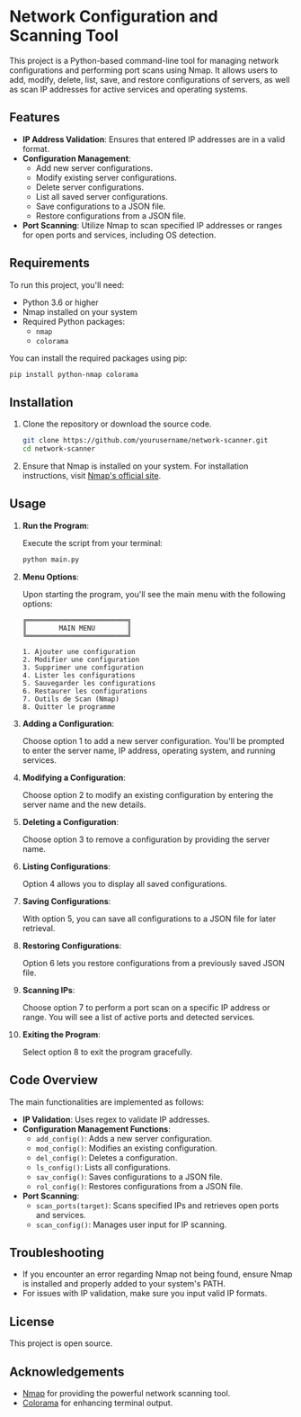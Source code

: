 # Network Configuration and Scanning Tool

This project is a Python-based command-line tool for managing network configurations and performing port scans using Nmap. It allows users to add, modify, delete, list, save, and restore configurations of servers, as well as scan IP addresses for active services and operating systems.

## Features

- **IP Address Validation**: Ensures that entered IP addresses are in a valid format.
- **Configuration Management**:
  - Add new server configurations.
  - Modify existing server configurations.
  - Delete server configurations.
  - List all saved server configurations.
  - Save configurations to a JSON file.
  - Restore configurations from a JSON file.
- **Port Scanning**: Utilize Nmap to scan specified IP addresses or ranges for open ports and services, including OS detection.

## Requirements

To run this project, you'll need:

- Python 3.6 or higher
- Nmap installed on your system
- Required Python packages:
  - `nmap`
  - `colorama`

You can install the required packages using pip:

```bash
pip install python-nmap colorama
```

## Installation

1. Clone the repository or download the source code.

   ```bash
   git clone https://github.com/yourusername/network-scanner.git
   cd network-scanner
   ```

2. Ensure that Nmap is installed on your system. For installation instructions, visit [Nmap's official site](https://nmap.org/download.html).

## Usage

1. **Run the Program**:

   Execute the script from your terminal:

   ```bash
   python main.py
   ```

2. **Menu Options**:

   Upon starting the program, you'll see the main menu with the following options:

   ```
   ╔═════════════════════════╗
   ║        MAIN MENU        ║
   ╚═════════════════════════╝

   1. Ajouter une configuration
   2. Modifier une configuration
   3. Supprimer une configuration
   4. Lister les configurations
   5. Sauvegarder les configurations
   6. Restaurer les configurations
   7. Outils de Scan (Nmap)
   8. Quitter le programme
   ```

3. **Adding a Configuration**:

   Choose option 1 to add a new server configuration. You'll be prompted to enter the server name, IP address, operating system, and running services.

4. **Modifying a Configuration**:

   Choose option 2 to modify an existing configuration by entering the server name and the new details.

5. **Deleting a Configuration**:

   Choose option 3 to remove a configuration by providing the server name.

6. **Listing Configurations**:

   Option 4 allows you to display all saved configurations.

7. **Saving Configurations**:

   With option 5, you can save all configurations to a JSON file for later retrieval.

8. **Restoring Configurations**:

   Option 6 lets you restore configurations from a previously saved JSON file.

9. **Scanning IPs**:

   Choose option 7 to perform a port scan on a specific IP address or range. You will see a list of active ports and detected services.

10. **Exiting the Program**:

    Select option 8 to exit the program gracefully.

## Code Overview

The main functionalities are implemented as follows:

- **IP Validation**: Uses regex to validate IP addresses.
- **Configuration Management Functions**:
  - `add_config()`: Adds a new server configuration.
  - `mod_config()`: Modifies an existing configuration.
  - `del_config()`: Deletes a configuration.
  - `ls_config()`: Lists all configurations.
  - `sav_config()`: Saves configurations to a JSON file.
  - `rol_config()`: Restores configurations from a JSON file.
- **Port Scanning**:
  - `scan_ports(target)`: Scans specified IPs and retrieves open ports and services.
  - `scan_config()`: Manages user input for IP scanning.

## Troubleshooting

- If you encounter an error regarding Nmap not being found, ensure Nmap is installed and properly added to your system's PATH.
- For issues with IP validation, make sure you input valid IP formats.

## License

This project is open source.

## Acknowledgements

- [Nmap](https://nmap.org/) for providing the powerful network scanning tool.
- [Colorama](https://pypi.org/project/colorama/) for enhancing terminal output.
